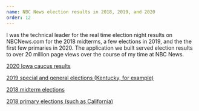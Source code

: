 ```yaml
---
name: NBC News election results in 2018, 2019, and 2020
order: 12
---
```


I was the technical leader for the real time election night results on NBCNews.com for the 2018 midterms, a few elections in 2019, and the the first few primaries in 2020. The application we built served election results to over 20 million page views over the course of my time at NBC News.

[2020 Iowa caucus results](https://www.nbcnews.com/politics/2020-primary-elections/iowa-results)

[2019 special and general elections (Kentucky, for example)](https://www.nbcnews.com/politics/2019-general-elections/kentucky-results)

[2018 midterm elections](https://www.nbcnews.com/politics/2018-election/midterms/)

[2018 primary elections (such as California)](https://www.nbcnews.com/politics/2018-election/primaries/ca)
